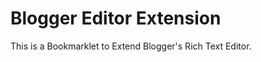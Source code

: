 Blogger Editor Extension
========================

This is a Bookmarklet to Extend Blogger's Rich Text Editor.

